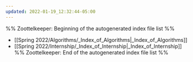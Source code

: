 ```yaml
---
updated: 2022-01-19_12:32:44-05:00
---
```

%% Zoottelkeeper: Beginning of the autogenerated index file list  %%
-  [[Spring 2022/Algorithms/_Index_of_Algorithms|_Index_of_Algorithms]]
-  [[Spring 2022/Internship/_Index_of_Internship|_Index_of_Internship]]
%% Zoottelkeeper: End of the autogenerated index file list  %%
